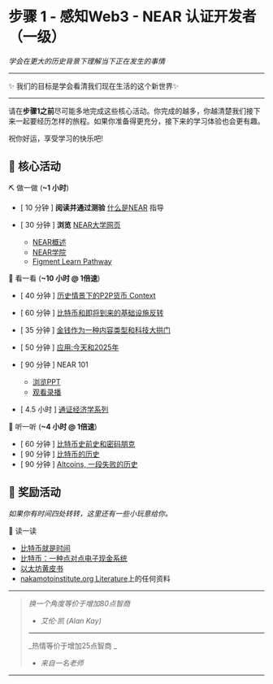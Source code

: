 # 步骤 1 - 感知Web3 - NEAR 认证开发者（一级）

*学会在更大的历史背景下理解当下正在发生的事情*

--------

 :sparkles: 我们的目标是学会看清我们现在生活的这个新世界:sparkles:

-------

请在**步骤1之前**尽可能多地完成这些核心活动。你完成的越多，你越清楚我们接下来一起要经历怎样的旅程。如果你准备得更充分，接下来的学习体验也会更有趣。

祝你好运，享受学习的快乐吧!

## :green_book: 核心活动

:pick: 做一做 (**~1 小时**)

- [ 10 分钟 ] **阅读并通过测验** [什么是NEAR](https://learnnear.club/what-is-near-protocol/) 指导
- [ 30 分钟 ] **浏览** [NEAR大学网页](https://near.org/learn/)

     - [NEAR概述](https://docs.google.com/document/d/1fG3PNTKw727Z5SVyUbJ2nnxn5MZNSGYEZIU2Y7XtlYY/edit)
     - [NEAR学院](https://near.academy/)
     - [Figment Learn Pathway](https://learn.figment.io/network-documentation/near/near-pathway)

:see_no_evil: 看一看 (**~10 小时 @ 1倍速**)

- [ 40 分钟 ] [历史情景下的P2P货币 Context](https://www.youtube.com/watch?v=n-EpKQ6xIJs&list=PLFjTj8QScrlnl_iYZSLBmRxMmtjPhUbu9&index=1)
- [ 60 分钟 ] [比特币和即将到来的基础设施反转](https://www.youtube.com/watch?v=5ca70mCCf2M&list=PLFjTj8QScrlnl_iYZSLBmRxMmtjPhUbu9&index=2)
- [ 35 分钟 ] [金钱作为一种内容类型和科技大拱门](https://www.youtube.com/watch?v=6vFgBGdmDgs&list=PLFjTj8QScrlnl_iYZSLBmRxMmtjPhUbu9&index=3)
- [ 50 分钟 ] [应用:今天和2025年](https://www.youtube.com/watch?v=3jPYk7ucrjo&list=PLFjTj8QScrlnl_iYZSLBmRxMmtjPhUbu9&index=4)
- [ 90 分钟 ] NEAR 101

  - [浏览PPT](https://bit.ly/near-101)
  - [观看录播](https://youtu.be/m6LJUpPPHoE)

- [ 4.5 小时 ] [通证经济学系列](https://www.youtube.com/playlist?list=PLsJWgOB5mIMCMxQVvWAP4xi19EOkHcBNN)

:hear_no_evil: 听一听 (**~4 小时 @ 1倍速**)

- [ 60 分钟 ] [比特币史前史和密码朋克](https://www.whatbitcoindid.com/podcast/the-beginners-guide-to-bitcoin-part-3-bitcoins-pre-history-and-the-cypherpunks-with-aaron-van-wirdum)
- [ 90 分钟 ] [比特币的历史](https://www.whatbitcoindid.com/podcast/the-beginners-guide-to-bitcoin-part-5-the-history-of-bitcoin-with-marty-bent)
- [ 90 分钟 ] [Altcoins, 一段失败的历史](https://www.whatbitcoindid.com/podcast/the-beginners-guide-to-bitcoin-part-9-altcoins-a-history-of-failure-with-nic-carter)

## :blue_book: 奖励活动

 *如果你有时间四处转转，这里还有一些小玩意给你。*

:scroll: 读一读

- [比特币就是时间](https://dergigi.com/2021/01/14/bitcoin-is-time/)
- [比特币：一种点对点电子现金系统](https://bitcoin.org/bitcoin.pdf)
- [以太坊黄皮书](https://ethereum.github.io/yellowpaper/paper.pdf)
- [nakamotoinstitute.org Literature](https://nakamotoinstitute.org/literature/)上的任何资料

---

> _换一个角度等价于增加80点智商_
> - _艾伦·凯 (Alan Kay)_
> 
> ---
> 
> _热情等价于增加25点智商 _ 
> - _来自一名老师_

---
